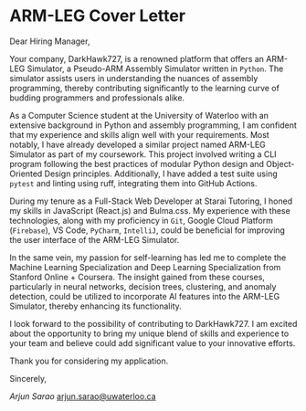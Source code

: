 # ARM-LEG Cover Letter

Dear Hiring Manager,

Your company, DarkHawk727, is a renowned platform that offers an ARM-LEG Simulator, a Pseudo-ARM Assembly Simulator written in `Python`. The simulator assists users in understanding the nuances of assembly programming, thereby contributing significantly to the learning curve of budding programmers and professionals alike.

As a Computer Science student at the University of Waterloo with an extensive background in Python and assembly programming, I am confident that my experience and skills align well with your requirements. Most notably, I  have already developed a similar project named ARM-LEG Simulator as part of  my coursework. This project involved writing a CLI program following the best practices of modular Python design and Object-Oriented Design principles. Additionally, I have added a test suite using `pytest` and linting using ruff, integrating them into GitHub Actions.

During my tenure as a Full-Stack Web Developer at Starai Tutoring, I honed my skills in JavaScript (React.js) and Bulma.css. My experience with these technologies, along with my proficiency in `Git`, Google Cloud Platform (`Firebase`), VS Code, `PyCharm`, `IntelliJ`, could be beneficial for improving the user interface of the ARM-LEG Simulator.

In the same vein, my passion for self-learning has led me to complete the Machine Learning Specialization and Deep Learning Specialization from Stanford Online + Coursera. The insight gained from these courses, particularly in neural networks, decision trees, clustering, and anomaly detection, could be utilized to incorporate AI features into the ARM-LEG Simulator, thereby enhancing its functionality.

I look forward to the possibility of contributing to DarkHawk727. I am excited about the opportunity to bring my unique blend of skills and experience to your team and believe could add significant value to your innovative efforts.

Thank you for considering my application.

Sincerely,

_Arjun Sarao_
arjun.sarao@uwaterloo.ca
